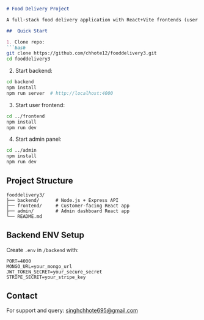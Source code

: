 



```markdown
# Food Delivery Project

A full-stack food delivery application with React+Vite frontends (user and admin) and Node.js/Express backend.

##  Quick Start

1. Clone repo:
```bash
git clone https://github.com/chhote12/fooddelivery3.git
cd fooddelivery3
```

2. Start backend:
```bash
cd backend
npm install
npm run server  # http://localhost:4000
```

3. Start user frontend:
```bash
cd ../frontend
npm install
npm run dev
```

4. Start admin panel:
```bash
cd ../admin
npm install
npm run dev
```

## Project Structure
```
fooddelivery3/
├── backend/      # Node.js + Express API
├── frontend/     # Customer-facing React app
├── admin/        # Admin dashboard React app
└── README.md
```

## Backend ENV Setup
Create `.env` in `/backend` with:
```env
PORT=4000
MONGO_URL=your_mongo_url
JWT_TOKEN_SECRET=your_secure_secret
STRIPE_SECRET=your_stripe_key
```

##  Contact
For support and query: [singhchhote695@gmail.com](mailto:singhchhote695@gmail.com)
```



